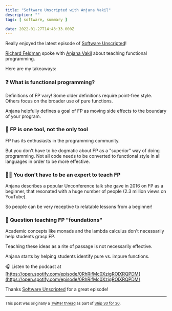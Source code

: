```yaml
---
title: "Software Unscripted with Anjana Vakil"
description: ""
tags: [ software, summary ]

date: 2022-01-27T14:43:33.000Z
---
```


Really enjoyed the latest episode of [Software Unscripted](https://twitter.com/sw_unscripted)!

[Richard Feldman](https://twitter.com/rtfeldman) spoke with [Anjana Vakil](https://twitter.com/AnjanaVakil) about teaching functional programming.

Here are my takeaways:

### ❓ What is functional programming?

Definitions of FP vary! Some older definitions require point-free style. Others focus on the broader use of pure functions.

Anjana helpfully defines a goal of FP as moving side effects to the boundary of your program.

### 🔧 FP is one tool, not the only tool

FP has its enthusiasts in the programming community.

But you don't have to be dogmatic about FP as a "superior" way of doing programming. Not all code needs to be converted to functional style in all languages in order to be more effective.

### 🧑‍🏫 You don't have to be an expert to teach FP

Anjana describes a popular Unconference talk she gave in 2016 on FP as a beginner, that resonated with a huge number of people (2.3 million views on YouTube).

So people can be very receptive to relatable lessons from a beginner!

### 🧠 Question teaching FP "foundations"

Academic concepts like monads and the lambda calculus don't necessarily help students grasp FP.

Teaching these ideas as a rite of passage is not necessarily effective.

Anjana starts by helping students identify pure vs. impure functions.

🎧 Listen to the podcast at [https://open.spotify.com/episode/0RhRifMc0XzigROlXRQPDM](https://open.spotify.com/episode/0RhRifMc0XzigROlXRQPDM)

Thanks [Software Unscripted](https://twitter.com/sw_unscripted) for a great episode!

---

<small>This post was originally a [Twitter thread](https://twitter.com/DuncanMalashock/status/1486711479055257612) as part of [Ship 30 for 30](https://www.ship30for30.com/).</small>